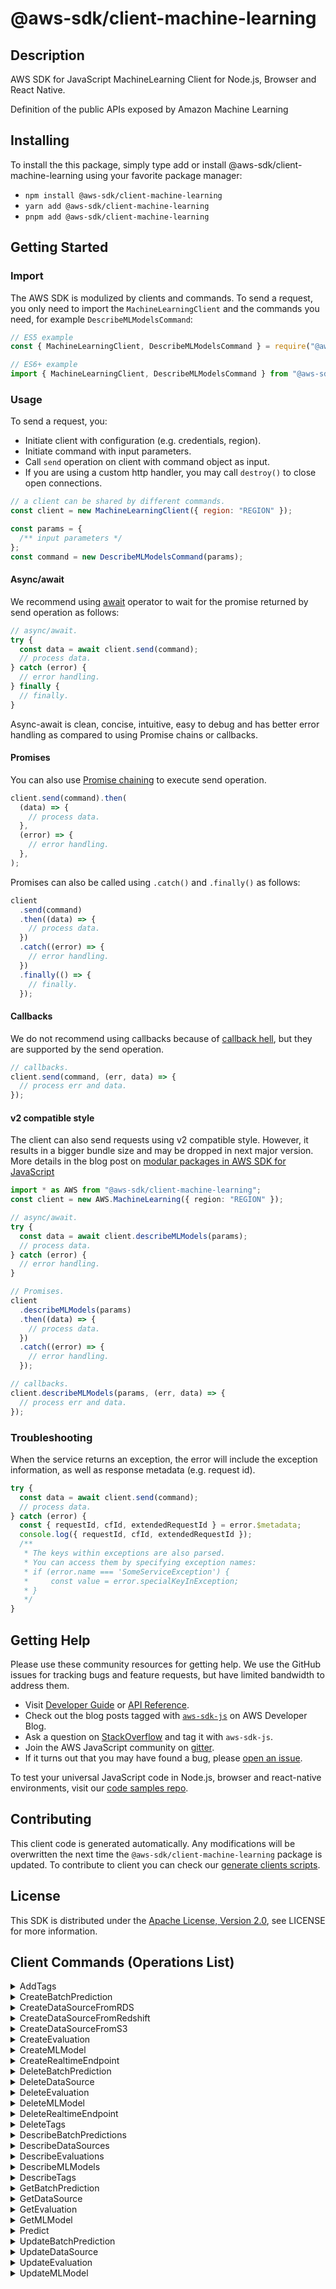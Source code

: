 <!-- generated file, do not edit directly -->

# @aws-sdk/client-machine-learning

## Description

AWS SDK for JavaScript MachineLearning Client for Node.js, Browser and React Native.

Definition of the public APIs
exposed by Amazon Machine Learning

## Installing

To install the this package, simply type add or install @aws-sdk/client-machine-learning
using your favorite package manager:

- `npm install @aws-sdk/client-machine-learning`
- `yarn add @aws-sdk/client-machine-learning`
- `pnpm add @aws-sdk/client-machine-learning`

## Getting Started

### Import

The AWS SDK is modulized by clients and commands.
To send a request, you only need to import the `MachineLearningClient` and
the commands you need, for example `DescribeMLModelsCommand`:

```js
// ES5 example
const { MachineLearningClient, DescribeMLModelsCommand } = require("@aws-sdk/client-machine-learning");
```

```ts
// ES6+ example
import { MachineLearningClient, DescribeMLModelsCommand } from "@aws-sdk/client-machine-learning";
```

### Usage

To send a request, you:

- Initiate client with configuration (e.g. credentials, region).
- Initiate command with input parameters.
- Call `send` operation on client with command object as input.
- If you are using a custom http handler, you may call `destroy()` to close open connections.

```js
// a client can be shared by different commands.
const client = new MachineLearningClient({ region: "REGION" });

const params = {
  /** input parameters */
};
const command = new DescribeMLModelsCommand(params);
```

#### Async/await

We recommend using [await](https://developer.mozilla.org/en-US/docs/Web/JavaScript/Reference/Operators/await)
operator to wait for the promise returned by send operation as follows:

```js
// async/await.
try {
  const data = await client.send(command);
  // process data.
} catch (error) {
  // error handling.
} finally {
  // finally.
}
```

Async-await is clean, concise, intuitive, easy to debug and has better error handling
as compared to using Promise chains or callbacks.

#### Promises

You can also use [Promise chaining](https://developer.mozilla.org/en-US/docs/Web/JavaScript/Guide/Using_promises#chaining)
to execute send operation.

```js
client.send(command).then(
  (data) => {
    // process data.
  },
  (error) => {
    // error handling.
  },
);
```

Promises can also be called using `.catch()` and `.finally()` as follows:

```js
client
  .send(command)
  .then((data) => {
    // process data.
  })
  .catch((error) => {
    // error handling.
  })
  .finally(() => {
    // finally.
  });
```

#### Callbacks

We do not recommend using callbacks because of [callback hell](http://callbackhell.com/),
but they are supported by the send operation.

```js
// callbacks.
client.send(command, (err, data) => {
  // process err and data.
});
```

#### v2 compatible style

The client can also send requests using v2 compatible style.
However, it results in a bigger bundle size and may be dropped in next major version. More details in the blog post
on [modular packages in AWS SDK for JavaScript](https://aws.amazon.com/blogs/developer/modular-packages-in-aws-sdk-for-javascript/)

```ts
import * as AWS from "@aws-sdk/client-machine-learning";
const client = new AWS.MachineLearning({ region: "REGION" });

// async/await.
try {
  const data = await client.describeMLModels(params);
  // process data.
} catch (error) {
  // error handling.
}

// Promises.
client
  .describeMLModels(params)
  .then((data) => {
    // process data.
  })
  .catch((error) => {
    // error handling.
  });

// callbacks.
client.describeMLModels(params, (err, data) => {
  // process err and data.
});
```

### Troubleshooting

When the service returns an exception, the error will include the exception information,
as well as response metadata (e.g. request id).

```js
try {
  const data = await client.send(command);
  // process data.
} catch (error) {
  const { requestId, cfId, extendedRequestId } = error.$metadata;
  console.log({ requestId, cfId, extendedRequestId });
  /**
   * The keys within exceptions are also parsed.
   * You can access them by specifying exception names:
   * if (error.name === 'SomeServiceException') {
   *     const value = error.specialKeyInException;
   * }
   */
}
```

## Getting Help

Please use these community resources for getting help.
We use the GitHub issues for tracking bugs and feature requests, but have limited bandwidth to address them.

- Visit [Developer Guide](https://docs.aws.amazon.com/sdk-for-javascript/v3/developer-guide/welcome.html)
  or [API Reference](https://docs.aws.amazon.com/AWSJavaScriptSDK/v3/latest/index.html).
- Check out the blog posts tagged with [`aws-sdk-js`](https://aws.amazon.com/blogs/developer/tag/aws-sdk-js/)
  on AWS Developer Blog.
- Ask a question on [StackOverflow](https://stackoverflow.com/questions/tagged/aws-sdk-js) and tag it with `aws-sdk-js`.
- Join the AWS JavaScript community on [gitter](https://gitter.im/aws/aws-sdk-js-v3).
- If it turns out that you may have found a bug, please [open an issue](https://github.com/aws/aws-sdk-js-v3/issues/new/choose).

To test your universal JavaScript code in Node.js, browser and react-native environments,
visit our [code samples repo](https://github.com/aws-samples/aws-sdk-js-tests).

## Contributing

This client code is generated automatically. Any modifications will be overwritten the next time the `@aws-sdk/client-machine-learning` package is updated.
To contribute to client you can check our [generate clients scripts](https://github.com/aws/aws-sdk-js-v3/tree/main/scripts/generate-clients).

## License

This SDK is distributed under the
[Apache License, Version 2.0](http://www.apache.org/licenses/LICENSE-2.0),
see LICENSE for more information.

## Client Commands (Operations List)

<details>
<summary>
AddTags
</summary>

[Command API Reference](https://docs.aws.amazon.com/AWSJavaScriptSDK/v3/latest/client/machine-learning/command/AddTagsCommand/) / [Input](https://docs.aws.amazon.com/AWSJavaScriptSDK/v3/latest/Package/-aws-sdk-client-machine-learning/Interface/AddTagsCommandInput/) / [Output](https://docs.aws.amazon.com/AWSJavaScriptSDK/v3/latest/Package/-aws-sdk-client-machine-learning/Interface/AddTagsCommandOutput/)

</details>
<details>
<summary>
CreateBatchPrediction
</summary>

[Command API Reference](https://docs.aws.amazon.com/AWSJavaScriptSDK/v3/latest/client/machine-learning/command/CreateBatchPredictionCommand/) / [Input](https://docs.aws.amazon.com/AWSJavaScriptSDK/v3/latest/Package/-aws-sdk-client-machine-learning/Interface/CreateBatchPredictionCommandInput/) / [Output](https://docs.aws.amazon.com/AWSJavaScriptSDK/v3/latest/Package/-aws-sdk-client-machine-learning/Interface/CreateBatchPredictionCommandOutput/)

</details>
<details>
<summary>
CreateDataSourceFromRDS
</summary>

[Command API Reference](https://docs.aws.amazon.com/AWSJavaScriptSDK/v3/latest/client/machine-learning/command/CreateDataSourceFromRDSCommand/) / [Input](https://docs.aws.amazon.com/AWSJavaScriptSDK/v3/latest/Package/-aws-sdk-client-machine-learning/Interface/CreateDataSourceFromRDSCommandInput/) / [Output](https://docs.aws.amazon.com/AWSJavaScriptSDK/v3/latest/Package/-aws-sdk-client-machine-learning/Interface/CreateDataSourceFromRDSCommandOutput/)

</details>
<details>
<summary>
CreateDataSourceFromRedshift
</summary>

[Command API Reference](https://docs.aws.amazon.com/AWSJavaScriptSDK/v3/latest/client/machine-learning/command/CreateDataSourceFromRedshiftCommand/) / [Input](https://docs.aws.amazon.com/AWSJavaScriptSDK/v3/latest/Package/-aws-sdk-client-machine-learning/Interface/CreateDataSourceFromRedshiftCommandInput/) / [Output](https://docs.aws.amazon.com/AWSJavaScriptSDK/v3/latest/Package/-aws-sdk-client-machine-learning/Interface/CreateDataSourceFromRedshiftCommandOutput/)

</details>
<details>
<summary>
CreateDataSourceFromS3
</summary>

[Command API Reference](https://docs.aws.amazon.com/AWSJavaScriptSDK/v3/latest/client/machine-learning/command/CreateDataSourceFromS3Command/) / [Input](https://docs.aws.amazon.com/AWSJavaScriptSDK/v3/latest/Package/-aws-sdk-client-machine-learning/Interface/CreateDataSourceFromS3CommandInput/) / [Output](https://docs.aws.amazon.com/AWSJavaScriptSDK/v3/latest/Package/-aws-sdk-client-machine-learning/Interface/CreateDataSourceFromS3CommandOutput/)

</details>
<details>
<summary>
CreateEvaluation
</summary>

[Command API Reference](https://docs.aws.amazon.com/AWSJavaScriptSDK/v3/latest/client/machine-learning/command/CreateEvaluationCommand/) / [Input](https://docs.aws.amazon.com/AWSJavaScriptSDK/v3/latest/Package/-aws-sdk-client-machine-learning/Interface/CreateEvaluationCommandInput/) / [Output](https://docs.aws.amazon.com/AWSJavaScriptSDK/v3/latest/Package/-aws-sdk-client-machine-learning/Interface/CreateEvaluationCommandOutput/)

</details>
<details>
<summary>
CreateMLModel
</summary>

[Command API Reference](https://docs.aws.amazon.com/AWSJavaScriptSDK/v3/latest/client/machine-learning/command/CreateMLModelCommand/) / [Input](https://docs.aws.amazon.com/AWSJavaScriptSDK/v3/latest/Package/-aws-sdk-client-machine-learning/Interface/CreateMLModelCommandInput/) / [Output](https://docs.aws.amazon.com/AWSJavaScriptSDK/v3/latest/Package/-aws-sdk-client-machine-learning/Interface/CreateMLModelCommandOutput/)

</details>
<details>
<summary>
CreateRealtimeEndpoint
</summary>

[Command API Reference](https://docs.aws.amazon.com/AWSJavaScriptSDK/v3/latest/client/machine-learning/command/CreateRealtimeEndpointCommand/) / [Input](https://docs.aws.amazon.com/AWSJavaScriptSDK/v3/latest/Package/-aws-sdk-client-machine-learning/Interface/CreateRealtimeEndpointCommandInput/) / [Output](https://docs.aws.amazon.com/AWSJavaScriptSDK/v3/latest/Package/-aws-sdk-client-machine-learning/Interface/CreateRealtimeEndpointCommandOutput/)

</details>
<details>
<summary>
DeleteBatchPrediction
</summary>

[Command API Reference](https://docs.aws.amazon.com/AWSJavaScriptSDK/v3/latest/client/machine-learning/command/DeleteBatchPredictionCommand/) / [Input](https://docs.aws.amazon.com/AWSJavaScriptSDK/v3/latest/Package/-aws-sdk-client-machine-learning/Interface/DeleteBatchPredictionCommandInput/) / [Output](https://docs.aws.amazon.com/AWSJavaScriptSDK/v3/latest/Package/-aws-sdk-client-machine-learning/Interface/DeleteBatchPredictionCommandOutput/)

</details>
<details>
<summary>
DeleteDataSource
</summary>

[Command API Reference](https://docs.aws.amazon.com/AWSJavaScriptSDK/v3/latest/client/machine-learning/command/DeleteDataSourceCommand/) / [Input](https://docs.aws.amazon.com/AWSJavaScriptSDK/v3/latest/Package/-aws-sdk-client-machine-learning/Interface/DeleteDataSourceCommandInput/) / [Output](https://docs.aws.amazon.com/AWSJavaScriptSDK/v3/latest/Package/-aws-sdk-client-machine-learning/Interface/DeleteDataSourceCommandOutput/)

</details>
<details>
<summary>
DeleteEvaluation
</summary>

[Command API Reference](https://docs.aws.amazon.com/AWSJavaScriptSDK/v3/latest/client/machine-learning/command/DeleteEvaluationCommand/) / [Input](https://docs.aws.amazon.com/AWSJavaScriptSDK/v3/latest/Package/-aws-sdk-client-machine-learning/Interface/DeleteEvaluationCommandInput/) / [Output](https://docs.aws.amazon.com/AWSJavaScriptSDK/v3/latest/Package/-aws-sdk-client-machine-learning/Interface/DeleteEvaluationCommandOutput/)

</details>
<details>
<summary>
DeleteMLModel
</summary>

[Command API Reference](https://docs.aws.amazon.com/AWSJavaScriptSDK/v3/latest/client/machine-learning/command/DeleteMLModelCommand/) / [Input](https://docs.aws.amazon.com/AWSJavaScriptSDK/v3/latest/Package/-aws-sdk-client-machine-learning/Interface/DeleteMLModelCommandInput/) / [Output](https://docs.aws.amazon.com/AWSJavaScriptSDK/v3/latest/Package/-aws-sdk-client-machine-learning/Interface/DeleteMLModelCommandOutput/)

</details>
<details>
<summary>
DeleteRealtimeEndpoint
</summary>

[Command API Reference](https://docs.aws.amazon.com/AWSJavaScriptSDK/v3/latest/client/machine-learning/command/DeleteRealtimeEndpointCommand/) / [Input](https://docs.aws.amazon.com/AWSJavaScriptSDK/v3/latest/Package/-aws-sdk-client-machine-learning/Interface/DeleteRealtimeEndpointCommandInput/) / [Output](https://docs.aws.amazon.com/AWSJavaScriptSDK/v3/latest/Package/-aws-sdk-client-machine-learning/Interface/DeleteRealtimeEndpointCommandOutput/)

</details>
<details>
<summary>
DeleteTags
</summary>

[Command API Reference](https://docs.aws.amazon.com/AWSJavaScriptSDK/v3/latest/client/machine-learning/command/DeleteTagsCommand/) / [Input](https://docs.aws.amazon.com/AWSJavaScriptSDK/v3/latest/Package/-aws-sdk-client-machine-learning/Interface/DeleteTagsCommandInput/) / [Output](https://docs.aws.amazon.com/AWSJavaScriptSDK/v3/latest/Package/-aws-sdk-client-machine-learning/Interface/DeleteTagsCommandOutput/)

</details>
<details>
<summary>
DescribeBatchPredictions
</summary>

[Command API Reference](https://docs.aws.amazon.com/AWSJavaScriptSDK/v3/latest/client/machine-learning/command/DescribeBatchPredictionsCommand/) / [Input](https://docs.aws.amazon.com/AWSJavaScriptSDK/v3/latest/Package/-aws-sdk-client-machine-learning/Interface/DescribeBatchPredictionsCommandInput/) / [Output](https://docs.aws.amazon.com/AWSJavaScriptSDK/v3/latest/Package/-aws-sdk-client-machine-learning/Interface/DescribeBatchPredictionsCommandOutput/)

</details>
<details>
<summary>
DescribeDataSources
</summary>

[Command API Reference](https://docs.aws.amazon.com/AWSJavaScriptSDK/v3/latest/client/machine-learning/command/DescribeDataSourcesCommand/) / [Input](https://docs.aws.amazon.com/AWSJavaScriptSDK/v3/latest/Package/-aws-sdk-client-machine-learning/Interface/DescribeDataSourcesCommandInput/) / [Output](https://docs.aws.amazon.com/AWSJavaScriptSDK/v3/latest/Package/-aws-sdk-client-machine-learning/Interface/DescribeDataSourcesCommandOutput/)

</details>
<details>
<summary>
DescribeEvaluations
</summary>

[Command API Reference](https://docs.aws.amazon.com/AWSJavaScriptSDK/v3/latest/client/machine-learning/command/DescribeEvaluationsCommand/) / [Input](https://docs.aws.amazon.com/AWSJavaScriptSDK/v3/latest/Package/-aws-sdk-client-machine-learning/Interface/DescribeEvaluationsCommandInput/) / [Output](https://docs.aws.amazon.com/AWSJavaScriptSDK/v3/latest/Package/-aws-sdk-client-machine-learning/Interface/DescribeEvaluationsCommandOutput/)

</details>
<details>
<summary>
DescribeMLModels
</summary>

[Command API Reference](https://docs.aws.amazon.com/AWSJavaScriptSDK/v3/latest/client/machine-learning/command/DescribeMLModelsCommand/) / [Input](https://docs.aws.amazon.com/AWSJavaScriptSDK/v3/latest/Package/-aws-sdk-client-machine-learning/Interface/DescribeMLModelsCommandInput/) / [Output](https://docs.aws.amazon.com/AWSJavaScriptSDK/v3/latest/Package/-aws-sdk-client-machine-learning/Interface/DescribeMLModelsCommandOutput/)

</details>
<details>
<summary>
DescribeTags
</summary>

[Command API Reference](https://docs.aws.amazon.com/AWSJavaScriptSDK/v3/latest/client/machine-learning/command/DescribeTagsCommand/) / [Input](https://docs.aws.amazon.com/AWSJavaScriptSDK/v3/latest/Package/-aws-sdk-client-machine-learning/Interface/DescribeTagsCommandInput/) / [Output](https://docs.aws.amazon.com/AWSJavaScriptSDK/v3/latest/Package/-aws-sdk-client-machine-learning/Interface/DescribeTagsCommandOutput/)

</details>
<details>
<summary>
GetBatchPrediction
</summary>

[Command API Reference](https://docs.aws.amazon.com/AWSJavaScriptSDK/v3/latest/client/machine-learning/command/GetBatchPredictionCommand/) / [Input](https://docs.aws.amazon.com/AWSJavaScriptSDK/v3/latest/Package/-aws-sdk-client-machine-learning/Interface/GetBatchPredictionCommandInput/) / [Output](https://docs.aws.amazon.com/AWSJavaScriptSDK/v3/latest/Package/-aws-sdk-client-machine-learning/Interface/GetBatchPredictionCommandOutput/)

</details>
<details>
<summary>
GetDataSource
</summary>

[Command API Reference](https://docs.aws.amazon.com/AWSJavaScriptSDK/v3/latest/client/machine-learning/command/GetDataSourceCommand/) / [Input](https://docs.aws.amazon.com/AWSJavaScriptSDK/v3/latest/Package/-aws-sdk-client-machine-learning/Interface/GetDataSourceCommandInput/) / [Output](https://docs.aws.amazon.com/AWSJavaScriptSDK/v3/latest/Package/-aws-sdk-client-machine-learning/Interface/GetDataSourceCommandOutput/)

</details>
<details>
<summary>
GetEvaluation
</summary>

[Command API Reference](https://docs.aws.amazon.com/AWSJavaScriptSDK/v3/latest/client/machine-learning/command/GetEvaluationCommand/) / [Input](https://docs.aws.amazon.com/AWSJavaScriptSDK/v3/latest/Package/-aws-sdk-client-machine-learning/Interface/GetEvaluationCommandInput/) / [Output](https://docs.aws.amazon.com/AWSJavaScriptSDK/v3/latest/Package/-aws-sdk-client-machine-learning/Interface/GetEvaluationCommandOutput/)

</details>
<details>
<summary>
GetMLModel
</summary>

[Command API Reference](https://docs.aws.amazon.com/AWSJavaScriptSDK/v3/latest/client/machine-learning/command/GetMLModelCommand/) / [Input](https://docs.aws.amazon.com/AWSJavaScriptSDK/v3/latest/Package/-aws-sdk-client-machine-learning/Interface/GetMLModelCommandInput/) / [Output](https://docs.aws.amazon.com/AWSJavaScriptSDK/v3/latest/Package/-aws-sdk-client-machine-learning/Interface/GetMLModelCommandOutput/)

</details>
<details>
<summary>
Predict
</summary>

[Command API Reference](https://docs.aws.amazon.com/AWSJavaScriptSDK/v3/latest/client/machine-learning/command/PredictCommand/) / [Input](https://docs.aws.amazon.com/AWSJavaScriptSDK/v3/latest/Package/-aws-sdk-client-machine-learning/Interface/PredictCommandInput/) / [Output](https://docs.aws.amazon.com/AWSJavaScriptSDK/v3/latest/Package/-aws-sdk-client-machine-learning/Interface/PredictCommandOutput/)

</details>
<details>
<summary>
UpdateBatchPrediction
</summary>

[Command API Reference](https://docs.aws.amazon.com/AWSJavaScriptSDK/v3/latest/client/machine-learning/command/UpdateBatchPredictionCommand/) / [Input](https://docs.aws.amazon.com/AWSJavaScriptSDK/v3/latest/Package/-aws-sdk-client-machine-learning/Interface/UpdateBatchPredictionCommandInput/) / [Output](https://docs.aws.amazon.com/AWSJavaScriptSDK/v3/latest/Package/-aws-sdk-client-machine-learning/Interface/UpdateBatchPredictionCommandOutput/)

</details>
<details>
<summary>
UpdateDataSource
</summary>

[Command API Reference](https://docs.aws.amazon.com/AWSJavaScriptSDK/v3/latest/client/machine-learning/command/UpdateDataSourceCommand/) / [Input](https://docs.aws.amazon.com/AWSJavaScriptSDK/v3/latest/Package/-aws-sdk-client-machine-learning/Interface/UpdateDataSourceCommandInput/) / [Output](https://docs.aws.amazon.com/AWSJavaScriptSDK/v3/latest/Package/-aws-sdk-client-machine-learning/Interface/UpdateDataSourceCommandOutput/)

</details>
<details>
<summary>
UpdateEvaluation
</summary>

[Command API Reference](https://docs.aws.amazon.com/AWSJavaScriptSDK/v3/latest/client/machine-learning/command/UpdateEvaluationCommand/) / [Input](https://docs.aws.amazon.com/AWSJavaScriptSDK/v3/latest/Package/-aws-sdk-client-machine-learning/Interface/UpdateEvaluationCommandInput/) / [Output](https://docs.aws.amazon.com/AWSJavaScriptSDK/v3/latest/Package/-aws-sdk-client-machine-learning/Interface/UpdateEvaluationCommandOutput/)

</details>
<details>
<summary>
UpdateMLModel
</summary>

[Command API Reference](https://docs.aws.amazon.com/AWSJavaScriptSDK/v3/latest/client/machine-learning/command/UpdateMLModelCommand/) / [Input](https://docs.aws.amazon.com/AWSJavaScriptSDK/v3/latest/Package/-aws-sdk-client-machine-learning/Interface/UpdateMLModelCommandInput/) / [Output](https://docs.aws.amazon.com/AWSJavaScriptSDK/v3/latest/Package/-aws-sdk-client-machine-learning/Interface/UpdateMLModelCommandOutput/)

</details>

